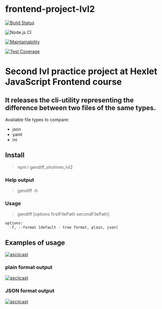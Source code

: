 # frontend-project-lvl2

[![Build Status](https://travis-ci.com/shohirev/frontend-project-lvl2.svg?branch=master)](https://travis-ci.com/shohirev/frontend-project-lvl2)

![Node.js CI](https://github.com/shohirev/frontend-project-lvl2/workflows/Node.js%20CI/badge.svg)

[![Maintainability](https://api.codeclimate.com/v1/badges/a99a88d28ad37a79dbf6/maintainability)](https://codeclimate.com/github/codeclimate/codeclimate/maintainability)

[![Test Coverage](https://api.codeclimate.com/v1/badges/a99a88d28ad37a79dbf6/test_coverage)](https://codeclimate.com/github/codeclimate/codeclimate/test_coverage)

#  Second lvl practice project at Hexlet JavaScript Frontend course

##  It releases the cli-utility representing the difference between two files of the same types.
Available file types to compare:
  - json
  - yaml
  - ini

## Install
>npm i gendiff_shohirev_lvl2

### Help output
> gendiff -h

### Usage
> gendiff [options firstFilePath secondFilePath]

	options:
	  -f, --format [default - tree format, plain, json]

## Examples of usage

[![asciicast](https://asciinema.org/a/fDOpENEeUAAxMaczGuecML6ej.svg)](https://asciinema.org/a/fDOpENEeUAAxMaczGuecML6ej)

### plain format output

[![asciicast](https://asciinema.org/a/l5ciww2HofS7cfIj42RmivGNX.svg)](https://asciinema.org/a/l5ciww2HofS7cfIj42RmivGNX)

### JSON format output

[![asciicast](https://asciinema.org/a/cKbeUWTUiqAGw4woMCgQ24O1H.svg)](https://asciinema.org/a/cKbeUWTUiqAGw4woMCgQ24O1H)